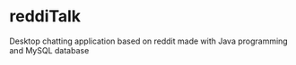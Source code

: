 # reddiTalk
Desktop chatting application based on reddit made with Java programming and MySQL database
